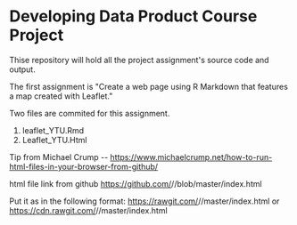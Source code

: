 # Developing Data Product Course Project 

Thise repository will hold all the project assignment's source code and output. 

The first assignment is "Create a web page using R Markdown that features a map created with Leaflet."

Two files are commited for this assignment.
1) leaflet_YTU.Rmd
2) Leaflet_YTU.Html

Tip from Michael Crump  -- https://www.michaelcrump.net/how-to-run-html-files-in-your-browser-from-github/

html file link from github
https://github.com/<your user name>/<your repo>/blob/master/index.html

Put it as in the following format:
https://rawgit.com/<your user name>/<your repo>/master/index.html
  or 
https://cdn.rawgit.com/<your user name>/<your repo>/master/index.html
